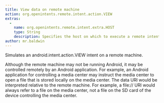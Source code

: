 ```yaml
---
title: View data on remote machine
action: org.openintents.remote.intent.action.VIEW
extras:
  - 
    name: org.openintents.remote.intent.extra.HOST
    type: String
    description: Specifies the host on which to execute a remote intent.
author: mr.baldwin  
---
```

Simulates an android.intent.action.VIEW intent on a remote machine.

Although the remote machine may not be running Android, it may be controlled remotely by an Android application. 
For example, an Android application for controlling a media center may instruct the media center to open a file that is stored locally on the media center. 
The data URI would be interpreted relative to the remote machine. For example, a file:// URI would always refer to a file on the media center, not a file on the SD card of the device controlling the media center.
